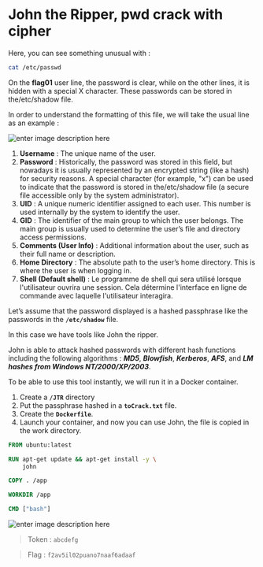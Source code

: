 # John the Ripper, pwd crack with cipher

Here, you can see something unusual with :

```bash
cat /etc/passwd
```

On the **flag01** user line, the password is clear, while on the other lines, it is hidden with a special X 
character. These passwords can be stored in the/etc/shadow file.

In order to understand the formatting of this file, we will take the usual line as an example :

![enter image description here](https://i.imgur.com/YjYq4qa.png)

 1. **Username** : The unique name of the user.
 2. **Password** : Historically, the password was stored in this field, but nowadays it is usually 
represented by an encrypted string (like a hash) for security reasons. A special character (for example, "x") 
can be used to indicate that the password is stored in the/etc/shadow file (a secure file accessible only by 
the system administrator).
 3. **UID** : A unique numeric identifier assigned to each user. This number is used internally by the system 
to identify the user.
 4. **GID** : The identifier of the main group to which the user belongs. The main group is usually used to 
determine the user’s file and directory access permissions.
 5. **Comments (User Info)** : Additional information about the user, such as their full name or description.
 6. **Home Directory** : The absolute path to the user’s home directory. This is where the user is when 
logging in.
 7. **Shell (Default shell)** : Le programme de shell qui sera utilisé lorsque l'utilisateur ouvrira une 
session. Cela détermine l'interface en ligne de commande avec laquelle l'utilisateur interagira.

Let’s assume that the password displayed is a hashed passphrase like the passwords in the **`/etc/shadow`** 
file.

In this case we have tools like John the ripper.

John is able to attack hashed passwords with different hash functions including the following algorithms : 
***MD5***, ***Blowfish***, ***Kerberos***, ***AFS***, and ***LM hashes from Windows NT/2000/XP/2003***.

To be able to use this tool instantly, we will run it in a Docker container.

 1. Create a **`/JTR`** directory
 2. Put the passphrase hashed in a **`toCrack.txt`** file.
 3. Create the **`Dockerfile`**.
 4. Launch your container, and now you can use John, the file is copied in the work directory.

```Dockerfile
FROM ubuntu:latest

RUN apt-get update && apt-get install -y \
    john

COPY . /app

WORKDIR /app

CMD ["bash"]
```

![enter image description here](https://i.imgur.com/rMQPqqc.png)

> Token : `abcdefg`

> Flag : `f2av5il02puano7naaf6adaaf`

